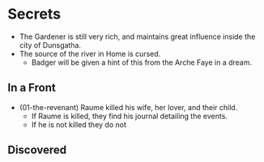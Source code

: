 # Secrets

* The Gardener is still very rich, and maintains great influence 
  inside the city of Dunsgatha.
* The source of the river in Home is cursed.
  * Badger will be given a hint of this from the Arche Faye in a dream.


## In a Front

* (01-the-revenant) Raume killed his wife, her lover, and their child. 
  * If Raume is killed, they find his journal detailing the events.
  * If he is not killed they do not 

## Discovered


